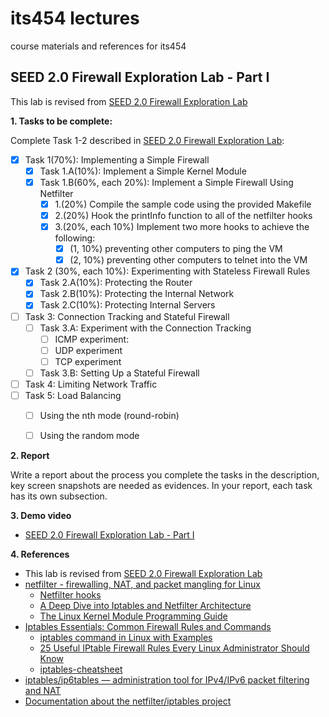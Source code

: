 # its454 lectures

course materials and references for its454

## SEED 2.0 Firewall Exploration Lab - Part I

This lab is revised from [SEED 2.0 Firewall Exploration Lab](https://seedsecuritylabs.org/Labs_20.04/Networking/Firewall/)

**1. Tasks to be complete:**

Complete Task 1-2 described in [SEED 2.0 Firewall Exploration Lab](./refs/Firewall.pdf):

- [x] Task 1(70%): Implementing a Simple Firewall
  - [x] Task 1.A(10%): Implement a Simple Kernel Module
  - [x] Task 1.B(60%, each 20%): Implement a Simple Firewall Using Netfilter
    - [x] 1.(20%) Compile the sample code using the provided Makefile
    - [x] 2.(20%) Hook the printInfo function to all of the netfilter hooks
    - [x] 3.(20%, each 10%) Implement two more hooks to achieve the following:
      - [x] (1, 10%) preventing other computers to ping the VM
      - [x] (2, 10%) preventing other computers to telnet into the VM
- [x] Task 2 (30%, each 10%): Experimenting with Stateless Firewall Rules
  - [x] Task 2.A(10%): Protecting the Router
  - [x] Task 2.B(10%): Protecting the Internal Network
  - [x] Task 2.C(10%): Protecting Internal Servers
- [ ] Task 3: Connection Tracking and Stateful Firewall
  - [ ] Task 3.A: Experiment with the Connection Tracking
    - [ ] ICMP experiment:
    - [ ] UDP experiment
    - [ ] TCP experiment
  - [ ] Task 3.B: Setting Up a Stateful Firewall
- [ ] Task 4: Limiting Network Traffic
- [ ] Task 5: Load Balancing
  - [ ] Using the nth mode (round-robin)
  - [ ] Using the random mode


**2. Report**

Write a report about the process you complete the tasks in the description, key screen snapshots are needed as evidences. In your report, each task has its own subsection.


**3. Demo video**
* [SEED 2.0 Firewall Exploration Lab - Part I](https://youtu.be/kUytcBHaLHs)

**4. References**
* This lab is revised from [SEED 2.0 Firewall Exploration Lab](https://seedsecuritylabs.org/Labs_20.04/Networking/Firewall/)
* [netfilter - firewalling, NAT, and packet mangling for Linux](https://www.netfilter.org/) 
  * [Netfilter hooks](https://wiki.nftables.org/wiki-nftables/index.php/Netfilter_hooks)
  * [A Deep Dive into Iptables and Netfilter Architecture](https://www.digitalocean.com/community/tutorials/a-deep-dive-into-iptables-and-netfilter-architecture)
  * [The Linux Kernel Module Programming Guide](https://sysprog21.github.io/lkmpg/)  
* [Iptables Essentials: Common Firewall Rules and Commands](https://www.digitalocean.com/community/tutorials/iptables-essentials-common-firewall-rules-and-commands)
  * [iptables command in Linux with Examples](https://www.geeksforgeeks.org/iptables-command-in-linux-with-examples/)
  * [25 Useful IPtable Firewall Rules Every Linux Administrator Should Know](https://www.tecmint.com/linux-iptables-firewall-rules-examples-commands/)
  * [iptables-cheatsheet](https://gist.github.com/mcastelino/c38e71eb0809d1427a6650d843c42ac2)
* [iptables/ip6tables — administration tool for IPv4/IPv6 packet filtering and NAT](http://manpages.ubuntu.com/manpages/focal/man8/iptables.8.html)
* [Documentation about the netfilter/iptables project](https://www.netfilter.org/documentation/)
